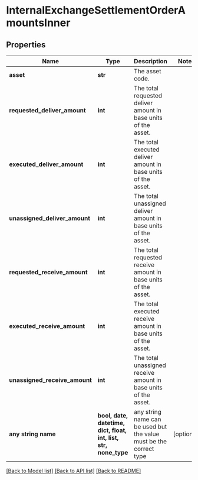# InternalExchangeSettlementOrderAmountsInner


## Properties
Name | Type | Description | Notes
------------ | ------------- | ------------- | -------------
**asset** | **str** | The asset code. | 
**requested_deliver_amount** | **int** | The total requested deliver amount in base units of the asset. | 
**executed_deliver_amount** | **int** | The total executed deliver amount in base units of the asset. | 
**unassigned_deliver_amount** | **int** | The total unassigned deliver amount in base units of the asset. | 
**requested_receive_amount** | **int** | The total requested receive amount in base units of the asset. | 
**executed_receive_amount** | **int** | The total executed receive amount in base units of the asset. | 
**unassigned_receive_amount** | **int** | The total unassigned receive amount in base units of the asset. | 
**any string name** | **bool, date, datetime, dict, float, int, list, str, none_type** | any string name can be used but the value must be the correct type | [optional]

[[Back to Model list]](../README.md#documentation-for-models) [[Back to API list]](../README.md#documentation-for-api-endpoints) [[Back to README]](../README.md)


